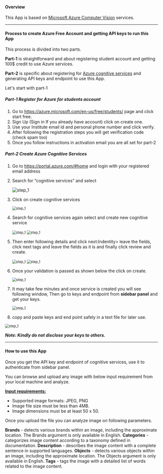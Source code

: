 



#### Overview

This App is based on [Microsoft Azure Computer  Vision](https://azure.microsoft.com/en-in/services/cognitive-services/computer-vision/) services.

------

#### Process to create Azure Free Account and getting API keys to run this App

This process is divided into two parts.

**Part-1** is straightforward and about registering student account and getting 100$ credit to use Azure services.

**Part-2** is specific about registering for [Azure cognitive services](https://azure.microsoft.com/en-in/services/cognitive-services/) and generating API keys and endpoint to use this App.



Let's start with part-1

##### **Part-1 Register for Azure for students account**

1. Go to https://azure.microsoft.com/en-us/free/students/ page and click start free.
2. Sign Up (Sign in If you already have account) click on create one.
3. Use your Institute email id and personal phone number and click verify.
4. After following the registration steps you will get verification code (check spam too)
5. Once you follow instructions in activation email you are all set for part-2

##### **Part-2 Create Azure Cognitive Services**

1. Go to https://portal.azure.com/#home and login with your registered email address

2. Search for “cognitive services” and select 

   <img src="www\p2s2.png" alt="step_1" style="80%" />

3. Click on create cognitive services

   

   

   <img src="www\p2s3.png" alt="step_1" style="zoom:80%;" />

4. Search for cognitive services again select and create new cognitive service

   

   <img src="www\p2s4.png" alt="step_1" style="zoom:80%;" />

   

   

   

   <img src="www\p2s5.png" alt="step_1" style="zoom:80%;" />

   

5. Then enter following details and click next:Indentity> leave the fields, click next tags and leave the fields as it is and finally click review and create.

   <img src="www\p2s6.png" alt="step_1" style="zoom:80%;" />

   <img src="www\p2s7.png" alt="step_1" style="zoom:80%;" />

6. Once your validation is passed as shown below  the click on create.

   <img src="www\p2s8.png" alt="step_1" style="zoom:80%;" />

7. It may take few minutes and once service is created you will see following window, Then go to keys and endpoint from **sidebar panel** and get your keys.

   <img src="www\p2s9.png" alt="step_1" style="zoom:80%;" />

8. copy and paste keys and end point safely in a text file for later use.



<img src="www\p2s10.png" alt="step_1" style="zoom:80%;" />



***Note: Kindly do not disclose your keys to others.***

------

#### How to use this App

Once you get the API key and endpoint of cognitive services, use it to authenticate from sidebar panel.

You can browse and upload any image with below input requirement from your local machine and analyze.

<u>**Input requirements:**</u>

- Supported image formats: JPEG, PNG
- Image file size must be less than 4MB.
- Image dimensions must be at least 50 x 50.

Once you upload the file you can analyze image on following parameters.

**Brands** - detects various brands within an image, including the approximate location. The Brands argument is only available in English.
**Categories** - categorizes image content according to a taxonomy defined in documentation.
**Description** - describes the image content with a complete sentence in supported languages.
**Objects** - detects various objects within an image, including the approximate location. The Objects argument is only available in English.
**Tags** - tags the image with a detailed list of words related to the image content.

